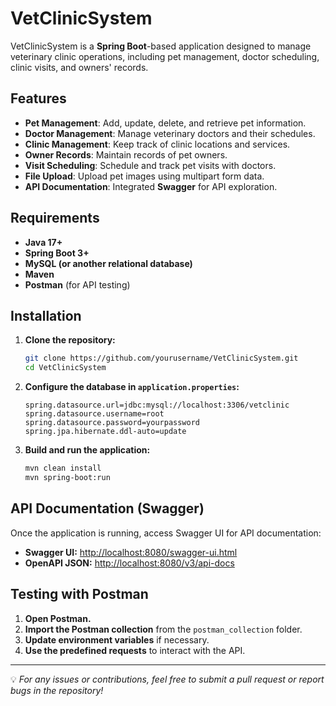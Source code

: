 # VetClinicSystem

VetClinicSystem is a **Spring Boot**-based application designed to manage veterinary clinic operations, including pet management, doctor scheduling, clinic visits, and owners' records.

## Features

- **Pet Management**: Add, update, delete, and retrieve pet information.
- **Doctor Management**: Manage veterinary doctors and their schedules.
- **Clinic Management**: Keep track of clinic locations and services.
- **Owner Records**: Maintain records of pet owners.
- **Visit Scheduling**: Schedule and track pet visits with doctors.
- **File Upload**: Upload pet images using multipart form data.
- **API Documentation**: Integrated **Swagger** for API exploration.

## Requirements

- **Java 17+**
- **Spring Boot 3+**
- **MySQL (or another relational database)**
- **Maven**
- **Postman** (for API testing)

## Installation

1. **Clone the repository:**

   ```bash
   git clone https://github.com/yourusername/VetClinicSystem.git
   cd VetClinicSystem
   ```

2. **Configure the database in `application.properties`:**

   ```properties
   spring.datasource.url=jdbc:mysql://localhost:3306/vetclinic
   spring.datasource.username=root
   spring.datasource.password=yourpassword
   spring.jpa.hibernate.ddl-auto=update
   ```

3. **Build and run the application:**

   ```bash
   mvn clean install
   mvn spring-boot:run
   ```

## API Documentation (Swagger)

Once the application is running, access Swagger UI for API documentation:

- **Swagger UI:** [http://localhost:8080/swagger-ui.html](http://localhost:8080/swagger-ui.html)
- **OpenAPI JSON:** [http://localhost:8080/v3/api-docs](http://localhost:8080/v3/api-docs)

## Testing with Postman

1. **Open Postman.**
2. **Import the Postman collection** from the `postman_collection` folder.
3. **Update environment variables** if necessary.
4. **Use the predefined requests** to interact with the API.

---

💡 *For any issues or contributions, feel free to submit a pull request or report bugs in the repository!*
